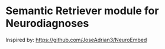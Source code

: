 ﻿# Semantic Retriever module for Neurodiagnoses
Inspired by: https://github.com/JoseAdrian3/NeuroEmbed
